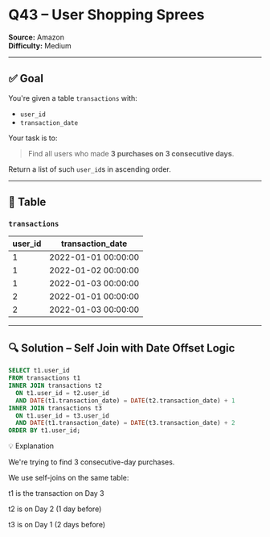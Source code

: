 # Q43 – User Shopping Sprees  
**Source:** Amazon  
**Difficulty:** Medium  

---

## ✅ Goal  
You're given a table `transactions` with:

- `user_id`
- `transaction_date`

Your task is to:  
> Find all users who made **3 purchases on 3 consecutive days**.

Return a list of such `user_id`s in ascending order.

---

## 🧾 Table  

### `transactions`  
| user_id | transaction_date      |
|---------|------------------------|
| 1       | 2022-01-01 00:00:00    |
| 1       | 2022-01-02 00:00:00    |
| 1       | 2022-01-03 00:00:00    |
| 2       | 2022-01-01 00:00:00    |
| 2       | 2022-01-03 00:00:00    |

---

## 🔍 Solution – Self Join with Date Offset Logic

```sql
SELECT t1.user_id 
FROM transactions t1
INNER JOIN transactions t2
  ON t1.user_id = t2.user_id
  AND DATE(t1.transaction_date) = DATE(t2.transaction_date) + 1
INNER JOIN transactions t3
  ON t1.user_id = t3.user_id
  AND DATE(t1.transaction_date) = DATE(t3.transaction_date) + 2
ORDER BY t1.user_id;
```
💡 Explanation

We're trying to find 3 consecutive-day purchases.

We use self-joins on the same table:

t1 is the transaction on Day 3

t2 is on Day 2 (1 day before)

t3 is on Day 1 (2 days before)
